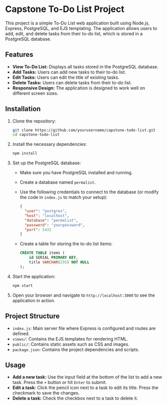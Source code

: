 
# Capstone To-Do List Project

This project is a simple To-Do List web application built using Node.js, Express, PostgreSQL, and EJS templating. The application allows users to add, edit, and delete tasks from their to-do list, which is stored in a PostgreSQL database.

## Features

- **View To-Do List:** Displays all tasks stored in the PostgreSQL database.
- **Add Tasks:** Users can add new tasks to their to-do list.
- **Edit Tasks:** Users can edit the title of existing tasks.
- **Delete Tasks:** Users can delete tasks from their to-do list.
- **Responsive Design:** The application is designed to work well on different screen sizes.

## Installation

1. Clone the repository:

    ```bash
    git clone https://github.com/yourusername/capstone-todo-list.git
    cd capstone-todo-list
    ```

2. Install the necessary dependencies:

    ```bash
    npm install
    ```

3. Set up the PostgreSQL database:

    - Make sure you have PostgreSQL installed and running.
    - Create a database named `permalist`.
    - Use the following credentials to connect to the database (or modify the code in `index.js` to match your setup):

      ```json
      {
        "user": "postgres",
        "host": "localhost",
        "database": "permalist",
        "password": "yourpassword",
        "port": 5432
      }
      ```

    - Create a table for storing the to-do list items:

      ```sql
      CREATE TABLE items (
          id SERIAL PRIMARY KEY,
          title VARCHAR(255) NOT NULL
      );
      ```

4. Start the application:

    ```bash
    npm start
    ```

5. Open your browser and navigate to `http://localhost:3000` to see the application in action.

## Project Structure

- `index.js`: Main server file where Express is configured and routes are defined.
- `views/`: Contains the EJS templates for rendering HTML.
- `public/`: Contains static assets such as CSS and images.
- `package.json`: Contains the project dependencies and scripts.

## Usage

- **Add a new task:** Use the input field at the bottom of the list to add a new task. Press the `+` button or hit `Enter` to submit.
- **Edit a task:** Click the pencil icon next to a task to edit its title. Press the checkmark to save the changes.
- **Delete a task:** Check the checkbox next to a task to delete it.


